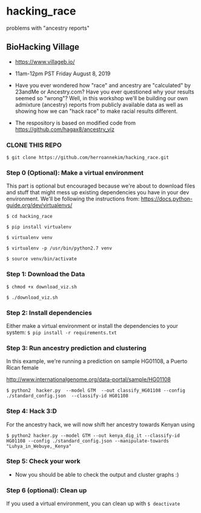 # hacking_race
problems with "ancestry reports"

## BioHacking Village
* https://www.villageb.io/
* 11am-12pm PST Friday August 8, 2019

* Have you ever wondered how "race" and ancestry are "calculated" by 23andMe or Ancestry.com? Have you ever questioned why your results seemed so "wrong"? Well, in this workshop we'll be building our own admixture (ancestry) reports from publicly available data as well as showing how we can "hack race" to make racial results different.
* The respository is based on modified code from https://github.com/hagax8/ancestry_viz 

### CLONE THIS REPO 
`$ git clone https://github.com/herroannekim/hacking_race.git`

### Step 0 (Optional): Make a virtual environment 
This part is optional but encouraged because we're about to download files and stuff that might mess up existing dependencies you have in your dev environment.  We'll be following the instructions from: https://docs.python-guide.org/dev/virtualenvs/

`$ cd hacking_race`

`$ pip install virtualenv`

`$ virtualenv venv`

`$ virtualenv -p /usr/bin/python2.7 venv`

`$ source venv/bin/activate`

### Step 1: Download the Data
`$ chmod +x download_viz.sh`

`$ ./download_viz.sh`

### Step 2: Install dependencies
Either make a virtual environment or install the dependencies to your system: 
`$ pip install -r requirements.txt`

### Step 3: Run ancestry prediction and clustering
In this example, we're running a prediction on sample HG01108, a Puerto Rican female

http://www.internationalgenome.org/data-portal/sample/HG01108

`$ python2  hacker.py  --model GTM  --out classify_HG01108 --config ./standard_config.json  --classify-id HG01108`

### Step 4: Hack 3:D
For the ancestry hack, we will now shift her ancestry towards Kenyan using

`$ python2 hacker.py --model GTM --out kenya_dig_it --classify-id HG01108 --config ./standard_config.json --manipulate-towards "Luhya_in_Webuye,_Kenya"`

### Step 5: Check your work
* Now you should be able to check the output and cluster graphs :)

### Step 6 (optional): Clean up
If you used a virtual environment, you can clean up with
`$ deactivate`





